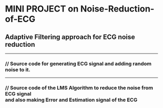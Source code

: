# MINI PROJECT on Noise-Reduction-of-ECG
## Adaptive Filtering approach for ECG noise reduction
<hr>
<h3> // Source code for generating ECG signal and adding random noise to it. </h3>
<hr>
<h3> // Source code of the LMS Algorithm to reduce the noise from ECG signal </br>
and also making Error and Estimation signal of the ECG </h3>
